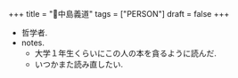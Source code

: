 +++
title = "👨中島義道"
tags = ["PERSON"]
draft = false
+++

-   哲学者.
-   notes.
    -   大学１年生くらいにこの人の本を貪るように読んだ.
    -   いつかまた読み直したい.
